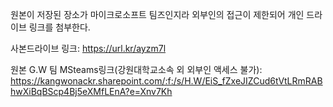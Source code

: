 원본이 저장된 장소가 마이크로소프트 팀즈인지라 외부인의 접근이 제한되어 개인 드라이브 링크를 첨부한다.

사본드라이브 링크: 
  https://url.kr/ayzm7l

원본 G.W 팀 MSteams링크(강원대학교소속 외 외부인 액세스 불가): 
  https://kangwonackr.sharepoint.com/:f:/s/H.W/EiS_fZxeJIZCud6tVtLRmRABhwXiBqBScp4Bj5eXMfLEnA?e=Xnv7Kh
